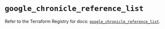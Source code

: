 # `google_chronicle_reference_list`

Refer to the Terraform Registry for docs: [`google_chronicle_reference_list`](https://registry.terraform.io/providers/hashicorp/google/6.49.0/docs/resources/chronicle_reference_list).
